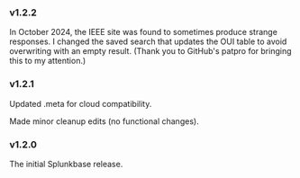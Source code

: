 ### v1.2.2
In October 2024, the IEEE site was found to sometimes produce strange responses. I changed the saved search that updates the OUI table to avoid overwriting with an empty result. (Thank you to GitHub's patpro for bringing this to my attention.)

### v1.2.1
Updated .meta for cloud compatibility.

Made minor cleanup edits (no functional changes).

### v1.2.0
The initial Splunkbase release.
